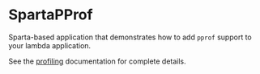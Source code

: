 # SpartaPProf
Sparta-based application that demonstrates how to add `pprof` support to your lambda application.

See the [profiling](http://gosparta.io/docs/profiling/) documentation for complete details.